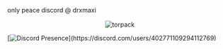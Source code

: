 only peace
discord @ drxmaxi

<p align="center">&nbsp;<img align="center" src="https://github-readme-stats.vercel.app/api?username=torpack&theme=dark&show_icons=true&locale=en" alt="torpack" /></p>

[![Discord Presence](https://lanyard.cnrad.dev/api/402771109294112769?theme=dark&bg=8470ff&idleMessage=Selam!)](https://discord.com/users/402771109294112769)

<!---
DrxMaxi/DrxMaxi is a ✨ special ✨ repository because its `README.md` (this file) appears on your GitHub profile.
You can click the Preview link to take a look at your changes.
--->
